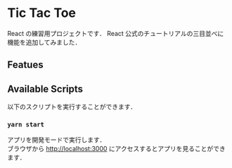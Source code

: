 # Tic Tac Toe
React の練習用プロジェクトです．
React 公式のチュートリアルの三目並べに機能を追加してみました．

## Featues

## Available Scripts
以下のスクリプトを実行することができます．

### `yarn start`

アプリを開発モードで実行します．<br />
ブラウザから [http://localhost:3000](http://localhost:3000) にアクセスするとアプリを見ることができます．
